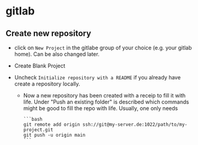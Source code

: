 # gitlab

## Create new repository

- click on `New Project` in the gitlabe group of your choice (e.g. your gitlab home). Can be also changed later.

- Create Blank Project

- Uncheck `Initialize repository with a README` if you already have create a repository locally.

  - Now a new repository has been created with a receip to fill it with life. Under "Push an existing folder" is described which commands might be good to fill the repo with life. Usually, one only needs

        ```bash
        git remote add origin ssh://git@my-server.de:1022/path/to/my-project.git
        git push -u origin main
        ```
